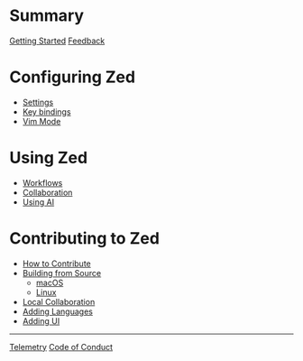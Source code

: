 # Summary

[Getting Started](./getting_started.md)
[Feedback](./feedback.md)

# Configuring Zed

- [Settings](./configuring_zed.md)
- [Key bindings](./configuring_zed__key_bindings.md)
- [Vim Mode](./configuring_zed__configuring_vim.md)

# Using Zed

- [Workflows]()
- [Collaboration]()
- [Using AI]()

# Contributing to Zed

- [How to Contribute]()
- [Building from Source](./developing_zed__building_zed.md)
  - [macOS](./developing_zed__building_zed_macos.md)
  - [Linux](./developing_zed__building_zed_linux.md)
- [Local Collaboration](./developing_zed__local_collaboration.md)
- [Adding Languages](./developing_zed__adding_languages.md)
- [Adding UI]()

---

[Telemetry](./telemetry.md)
[Code of Conduct](./CODE_OF_CONDUCT.md)
